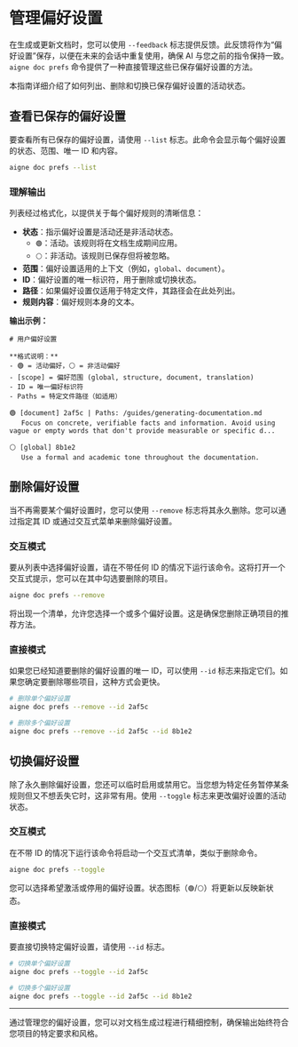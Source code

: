 # 管理偏好设置

在生成或更新文档时，您可以使用 `--feedback` 标志提供反馈。此反馈将作为“偏好设置”保存，以便在未来的会话中重复使用，确保 AI 与您之前的指令保持一致。`aigne doc prefs` 命令提供了一种直接管理这些已保存偏好设置的方法。

本指南详细介绍了如何列出、删除和切换已保存偏好设置的活动状态。

## 查看已保存的偏好设置

要查看所有已保存的偏好设置，请使用 `--list` 标志。此命令会显示每个偏好设置的状态、范围、唯一 ID 和内容。

```bash
aigne doc prefs --list
```

### 理解输出

列表经过格式化，以提供关于每个偏好规则的清晰信息：

*   **状态**：指示偏好设置是活动还是非活动状态。
    *   `🟢`：活动。该规则将在文档生成期间应用。
    *   `⚪`：非活动。该规则已保存但将被忽略。
*   **范围**：偏好设置适用的上下文（例如，`global`、`document`）。
*   **ID**：偏好设置的唯一标识符，用于删除或切换状态。
*   **路径**：如果偏好设置仅适用于特定文件，其路径会在此处列出。
*   **规则内容**：偏好规则本身的文本。

**输出示例：**

```
# 用户偏好设置

**格式说明：**
- 🟢 = 活动偏好，⚪ = 非活动偏好
- [scope] = 偏好范围 (global, structure, document, translation)
- ID = 唯一偏好标识符
- Paths = 特定文件路径（如适用）

🟢 [document] 2af5c | Paths: /guides/generating-documentation.md
   Focus on concrete, verifiable facts and information. Avoid using vague or empty words that don't provide measurable or specific d...

⚪ [global] 8b1e2
   Use a formal and academic tone throughout the documentation.

```

## 删除偏好设置

当不再需要某个偏好设置时，您可以使用 `--remove` 标志将其永久删除。您可以通过指定其 ID 或通过交互式菜单来删除偏好设置。

### 交互模式

要从列表中选择偏好设置，请在不带任何 ID 的情况下运行该命令。这将打开一个交互式提示，您可以在其中勾选要删除的项目。

```bash
aigne doc prefs --remove
```

将出现一个清单，允许您选择一个或多个偏好设置。这是确保您删除正确项目的推荐方法。

### 直接模式

如果您已经知道要删除的偏好设置的唯一 ID，可以使用 `--id` 标志来指定它们。如果您确定要删除哪些项目，这种方式会更快。

```bash
# 删除单个偏好设置
aigne doc prefs --remove --id 2af5c

# 删除多个偏好设置
aigne doc prefs --remove --id 2af5c --id 8b1e2
```

## 切换偏好设置

除了永久删除偏好设置，您还可以临时启用或禁用它。当您想为特定任务暂停某条规则但又不想丢失它时，这非常有用。使用 `--toggle` 标志来更改偏好设置的活动状态。

### 交互模式

在不带 ID 的情况下运行该命令将启动一个交互式清单，类似于删除命令。

```bash
aigne doc prefs --toggle
```

您可以选择希望激活或停用的偏好设置。状态图标（`🟢`/`⚪`）将更新以反映新状态。

### 直接模式

要直接切换特定偏好设置，请使用 `--id` 标志。

```bash
# 切换单个偏好设置
aigne doc prefs --toggle --id 2af5c

# 切换多个偏好设置
aigne doc prefs --toggle --id 2af5c --id 8b1e2
```

---

通过管理您的偏好设置，您可以对文档生成过程进行精细控制，确保输出始终符合您项目的特定要求和风格。